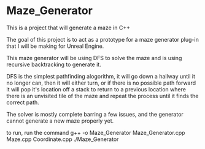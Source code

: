 # Maze_Generator

This is a project that will generate a maze in C++

The goal of this project is to act as a prototype for a maze generator plug-in that I will be making for Unreal Engine.

This maze generator will be using DFS to solve the maze and is using recursive backtracking to generate it.

DFS is the simplest pathfinding alogorithm, it will go down a hallway until it no longer can, then it will either turn, or if there is no possible path forward it will pop it's location off a stack to return to a previous location where there is an unvisited tile of the maze and repeat the process until it finds the correct path.

The solver is mostly complete barring a few issues, and the generator cannot generate a new maze properly yet.

to run, run the command
g++ -o Maze_Generator Maze_Generator.cpp Maze.cpp Coordinate.cpp
./Maze_Generator
